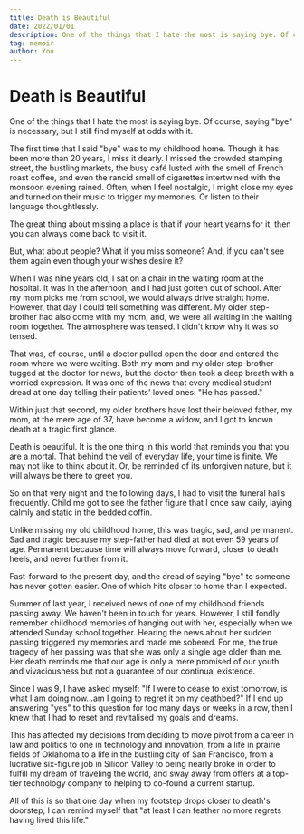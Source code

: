 ```yaml
---
title: Death is Beautiful
date: 2022/01/01
description: One of the things that I hate the most is saying bye. Of course, saying "bye" is necessary, but I still find myself at odds with it. he first time that I said "bye" was to my childhood...
tag: memoir
author: You
---
```


# Death is Beautiful

One of the things that I hate the most is saying bye. Of course, saying "bye" is necessary, but I still find myself at odds with it. 

The first time that I said "bye" was to my childhood home. Though it has been more than 20 years, I miss it dearly. I missed the crowded stamping street, the bustling markets, the busy café lusted with the smell of French roast coffee, and even the rancid smell of cigarettes intertwined with the monsoon evening rained. Often, when I feel nostalgic, I might close my eyes and turned on their music to trigger my memories. Or listen to their language thoughtlessly. 

The great thing about missing a place is that if your heart yearns for it, then you can always come back to visit it. 

But, what about people? What if you miss someone? And, if you can't see them again even though your wishes desire it? 

When I was nine years old, I sat on a chair in the waiting room at the hospital. It was in the afternoon, and I had just gotten out of school. After my mom picks me from school, we would always drive straight home. However, that day I could tell something was different. My older step-brother had also come with my mom; and, we were all waiting in the waiting room together. The atmosphere was tensed. I didn't know why it was so tensed. 

That was, of course, until a doctor pulled open the door and entered the room where we were waiting. Both my mom and my older step-brother tugged at the doctor for news, but the doctor then took a deep breath with a worried expression. It was one of the news that every medical student dread at one day telling their patients' loved ones: "He has passed."

Within just that second, my older brothers have lost their beloved father, my mom, at the mere age of 37, have become a widow, and I got to known death at a tragic first glance.

Death is beautiful. It is the one thing in this world that reminds you that you are a mortal. That behind the veil of everyday life, your time is finite. We may not like to think about it. Or, be reminded of its unforgiven nature, but it will always be there to greet you. 

So on that very night and the following days, I had to visit the funeral halls frequently. Child me got to see the father figure that I once saw daily, laying calmly and static in the bedded coffin. 

Unlike missing my old childhood home, this was tragic, sad, and permanent. Sad and tragic because my step-father had died at not even 59 years of age. Permanent because time will always move forward, closer to death heels, and never further from it. 

Fast-forward to the present day, and the dread of saying "bye" to someone has never gotten easier. One of which hits closer to home than I expected. 

Summer of last year, I received news of one of my childhood friends passing away. We haven't been in touch for years. However, I still fondly remember childhood memories of hanging out with her, especially when we attended Sunday school together. Hearing the news about her sudden passing triggered my memories and made me sobered. For me, the true tragedy of her passing was that she was only a single age older than me.
Her death reminds me that our age is only a mere promised of our youth and vivaciousness but not a guarantee of our continual existence. 

Since I was 9, I have asked myself: "If I were to cease to exist tomorrow, is what I am doing now...am I going to regret it on my deathbed?" If I end up answering "yes" to this question for too many days or weeks in a row, then I knew that I had to reset and revitalised my goals and dreams.

This has affected my decisions from deciding to move pivot from a career in law and politics to one in technology and innovation, from a life in prairie fields of Oklahoma to a life in the bustling city of San Francisco, from a lucrative six-figure job in Silicon Valley to being nearly broke in order to fulfill my dream of traveling the world, and sway away from offers at a top-tier technology company to helping to co-found a current startup.

All of this is so that one day when my footstep drops closer to death's doorstep, I can remind myself that "at least I can feather no more regrets having lived this life."


